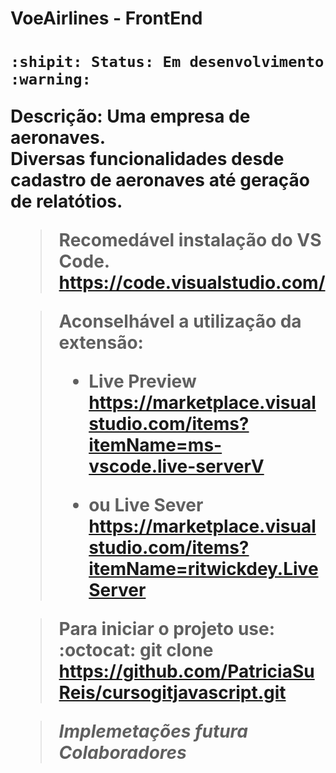 <h1>VoeAirlines - FrontEnd<h1>

```
:shipit: Status: Em desenvolvimento :warning:
```
Descrição: Uma empresa de aeronaves.<br>
Diversas funcionalidades desde cadastro de aeronaves até geração de relatótios.<br>

> Recomedável instalação do VS Code.<br>
> https://code.visualstudio.com/

> Aconselhável a utilização da extensão:
>
> - Live Preview
>   https://marketplace.visualstudio.com/items?itemName=ms-vscode.live-serverV
>
> - ou Live Sever
>   https://marketplace.visualstudio.com/items?itemName=ritwickdey.LiveServer

> Para iniciar o projeto use: <br>
> :octocat:  git clone https://github.com/PatriciaSuReis/cursogitjavascript.git

>*Implemetações futura*<br>
>*Colaboradores*<br>

